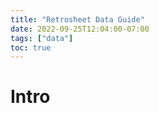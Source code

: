 ```yaml
---
title: "Retrosheet Data Guide"
date: 2022-09-25T12:04:00-07:00
tags: ["data"]
toc: true
---
```


<!--more-->

# Intro





  [0]: https://retrosheet.org/
  [1]: https://www.retrosheet.org/tools.htm
  [2]: https://github.com/chadwickbureau/chadwick
